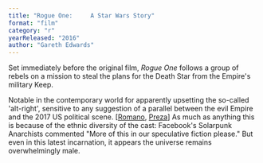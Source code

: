```yaml
---
title: "Rogue One:     A Star Wars Story"
format: "film"
category: "r"
yearReleased: "2016"
author: "Gareth Edwards"
---
```

Set immediately before the original film, _Rogue One_ follows a group of rebels on a mission to steal the plans for the Death Star  from the Empire's military Keep.

Notable in the contemporary world for apparently upsetting  the so-called 'alt-right', sensitive to any suggestion of a parallel between the  evil Empire and the 2017 US political scene. [<a href="http://www.vox.com/culture/2016/12/31/14024262/star-wars-political-alt-right-backlash">Romano</a>, <a href="http://www.rawstory.com/2016/12/neo-nazis-call-for-boycott-of-star-wars-rogue-one-a-jew-mturbation-fantasy-of-anti-white-hatred/"> Preza</a>] As much as anything this is because of the ethnic diversity of the  cast: Facebook's Solarpunk Anarchists commented "More of this in our speculative  fiction please." But even in this latest incarnation, it appears the universe  remains overwhelmingly male.
